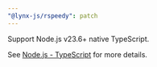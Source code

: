 ```yaml
---
"@lynx-js/rspeedy": patch
---
```


Support Node.js v23.6+ native TypeScript.

See [Node.js - TypeScript](https://nodejs.org/api/typescript.html) for more details.
